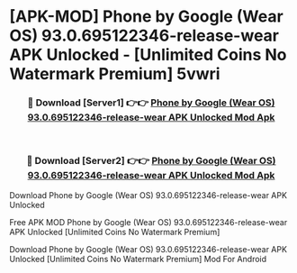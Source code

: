 # [APK-MOD] Phone by Google (Wear OS) 93.0.695122346-release-wear APK Unlocked - [Unlimited Coins No Watermark Premium] 5vwri



<div align="center">
<h3>🔴 Download [Server1] 👉👉 <a href="https://momento.my/?title=Phone_by_Google_(Wear_OS)_93.0.695122346-release-wear_APK_Unlocked">Phone by Google (Wear OS) 93.0.695122346-release-wear APK Unlocked Mod Apk</a></h3><br>

<h3>🔴 Download [Server2] 👉👉 <a href="https://momento.my/?title=Phone_by_Google_(Wear_OS)_93.0.695122346-release-wear_APK_Unlocked">Phone by Google (Wear OS) 93.0.695122346-release-wear APK Unlocked Mod Apk</a></h3>
</div>



Download Phone by Google (Wear OS) 93.0.695122346-release-wear APK Unlocked 

Free APK MOD Phone by Google (Wear OS) 93.0.695122346-release-wear APK Unlocked [Unlimited Coins No Watermark Premium]

Download Phone by Google (Wear OS) 93.0.695122346-release-wear APK Unlocked [Unlimited Coins No Watermark Premium] Mod For Android
